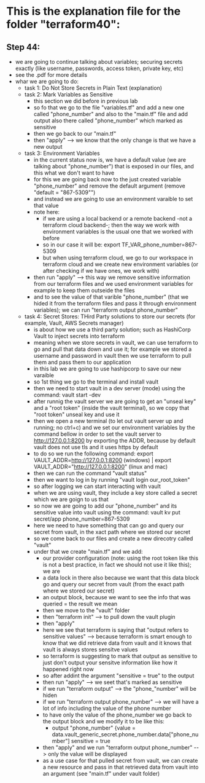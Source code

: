 # This is the explanation file for the folder "terraform40":


## Step 44:
- we are going to continue talking about variables; securing secrets exactly (like username, passwords, access token, private key, etc)
- see the .pdf for more details 
- whar we are going to do:
    - task 1: Do Not Store Secrets in Plain Text (explanation)
    - task 2: Mark Variables as Sensitive
        - this section we did before in previous lab
        - so fo that we go to the file "variables.tf" and add a new one called "phone_number" and also to the "main.tf" file and add output also there called "phone_number" which marked as sensitive
        - then we go back to our "main.tf"
        - then "apply" --> we know that the only change is that we have a new output
    - task 3: Environment Variables
        - in the current status now is, we have a default value (we are talking about "phone_number") that is exposed in our files, and this what we don't want to have
        - for this we are going back now to the just created variable "phone_number" and remove the default argument (remove "default = "867-5309"")
        - and instead we are going to use an environment varaible to set that value
        - note here:
            - if we are using a local backend or a remote backend -not a terraform cloud backend-; then the way we work with environment variables is the usual one that we worked with before
            - so in our case it will be: export TF_VAR_phone_number=867-5309
            - but when using terraform cloud, we go to our workspace in terraform cloud and we create new environment variables (or after checking if we have ones, we work with)
        - then run "apply" --> this way we remove sensitive information from our terraform files and we used environment variables for example to keep them outseide the files
        - and to see the value of that varible "phone_number" (that we hided it from the terraform files and pass it through environment variables); we can run "terraform output phone_number"
    - task 4: Secret Stores: THird Party solutions to store our secrets (for example, Vault, AWS Secrets manager)
        - is about how we use a third party solution; such as HashiCorp Vault to inject secrets into terraform
        - meaning when we store secrets in vault, we can use terraform to go and pull that data down and use it; for example we stored a username and password in vault then we use terraform to pull them and pass them to our application
        - in this lab we are going to use hashipcorp to save our new varaible
        - so 1st thing we go to the terminal and install vault
        - then we need to start vault in a dev server (mode) using the command: vault start -dev
        - after runnig the vault server we are going to get an "unseal key" and a "root token" (inside the vault terminal), so we copy that "root token" unseal key and use it
        - then we open a new terminal (to let out vault server up and running; no ctrl+c) and we set our environment variables by the command bellow in order to set the vault server to http://127.0.0.1:8200 by exporting the ADDR, because by default vault does not use tls and it uses https by default
        - to do so we run the following command: export VAULT_ADDR=http://127.0.0.1:8200 (windows) | export VAULT_ADDR="http://127.0.0.1:8200" (linux and mac)
        - then we can run the command "vault status"
        - then we want to log in by running "vault login our_root_token"
        - so after logging we can start interacting with vault
        - when we are using vault, they include a key store called a secret which we are goign to us that
        - so now we are going to add our "phone_number" and its sensitive value into vault using the command: vault kv put secret/app phone_number=867-5309
        - here we need to have something that can go and query our secret from vault, in the xact path where we stored our secret
        - so we come back to our files and create a new direcotry called "vault"
        - under that we create "main.tf" and we add:
            - our provider configuration (note: using the root token like this is not a best practice, in fact we should not use it like this); we are 
            - a data lock in there also because we want that this data block go and query our secret from vault (from the exact path where we stored our secret)
            - an output block, because we want to see the info that was queried = the result we mean
            - then we move to the "vault" folder
            - then "terraform init" --> to pull down the vault plugin
            - then "apply"
            - here we see that terraform is saying that "output refers to sensitive values" --> because terraform is smart enough to know that we did retrieve data from vault and it knows that vault is always stores sensitve values
            - so terraform is suggesting to mark that output as sensitive to just don't output your sensitve information like how it happened right now
            - so after addint the argument "sensitive = true" to the output
            - then run "apply" --> we seet that's marked as sensitive
            - if we run "terraform output" --> the "phone_"number" will be hiden
            - if we run "terraform output phone_number" --> we will have a lot of info including the value of the phone number
            - to have only the value of the phone_number we go back to the output block and we modify it to be like this:
                - output "phone_number" {value = data.vault_generic_secret.phone_number.data["phone_number"]
                sensitive = true
            - then "apply" and we run "terraform output phone_number" --> only the value will be displayed
            - as a use case for that pulled secret from vault, we can create a new resource and pass in that retrieved data from vault into an argument (see "main.tf" under vault folder)